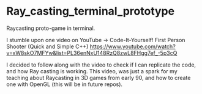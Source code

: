 # Ray_casting_terminal_prototype
Raycasting proto-game in terminal.


I stumble upon one video on YouTube -> Code-It-Yourself! First Person Shooter (Quick and Simple C++)
https://www.youtube.com/watch?v=xW8skO7MFYw&list=PL36enNxU148RzQ8zwL8FHgg7ef_-5p3cQ

I decided to follow along with the video to check if I can replicate the code, and how Ray casting is working.
This video, was just a spark for my teaching about Raycasting in 3D games from early 90, and how to create one with OpenGL (this will be in future repos).
